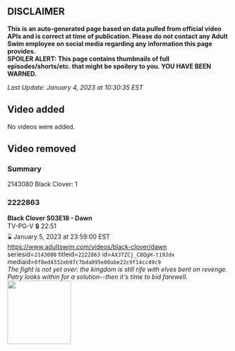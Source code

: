 ## DISCLAIMER
**This is an auto-generated page based on data pulled from official video APIs and is correct at time of publication. Please do not contact any Adult Swim employee on social media regarding any information this page provides.**  
**SPOILER ALERT: This page contains thumbnails of full episodes/shorts/etc. that might be spoilery to you. YOU HAVE BEEN WARNED.**  

_Last Update: January 4, 2023 at 10:30:35 EST_
## Video added
No videos were added.  
## Video removed
### Summary
2143080 Black Clover: 1  
### 2222863
**Black Clover S03E18 - Dawn**  
TV-PG-V 🔒 22:51  
⌛ January 5, 2023 at 23:59:00 EST  
https://www.adultswim.com/videos/black-clover/dawn  
seriesid=`2143080` titleid=`2222863` id=`AXJ7ZCj_C8QgH-t19Jdx` mediaid=`0f8ed4332eb97c7bda095e00abe22c9f14cc49c9`  
_The fight is not yet over: the kingdom is still rife with elves bent on revenge. Patry looks within for a solution--then it's time to bid farewell._  
<a href="https://media.cdn.adultswim.com/uploads/20200603/thumbnails/2_20631414169-BlackClover_120.jpg"><img src="https://media.cdn.adultswim.com/uploads/20200603/thumbnails/2_20631414169-BlackClover_120.jpg" height="144px" /></a>
